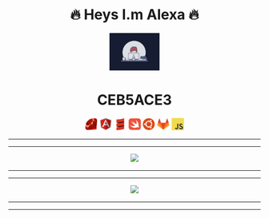 <h1 align="center"><b>🔥 Heys I.m Alexa  🔥</b></h1> 

<p align='center'>
  <a href="https://www.python.org/" alt="made-with-python"> <img src="https://github.com/devSouvik/devSouvik/blob/master/gif2.gif.gif"width="100" /> </a>
</p>




## <h1 align="center"> CEB5ACE3 </h1>





<!-- programming langs i work-->
<p align="center">
<img src="https://raw.githubusercontent.com/devicons/devicon/master/icons/ruby/ruby-original.svg" width="25px" height="25px"/>
<img src="https://raw.githubusercontent.com/devicons/devicon/master/icons/angularjs/angularjs-original.svg" width="25px" height="25px"/>
<img src="https://raw.githubusercontent.com/devicons/devicon/master/icons/scala/scala-original.svg" width="25px" height="25px"/>
<img src="https://raw.githubusercontent.com/devicons/devicon/master/icons/swift/swift-original.svg" width="25px" height="25px"/>
<img src="https://raw.githubusercontent.com/devicons/devicon/master/icons/ubuntu/ubuntu-plain.svg" width="25px" height="25px"/>
<img src="https://raw.githubusercontent.com/devicons/devicon/master/icons/gitlab/gitlab-original.svg" width="25px" height="25px"/>
<img src="https://raw.githubusercontent.com/devicons/devicon/master/icons/javascript/javascript-original.svg" width="25px" height="25px"/>
 



---
 ___
 

<p align="center"><img src="https://i.hizliresim.com/lhyw9kg.jfif" width="400"></a></p>


---
 ___
 



<p align="center"><a href="https://t.me/DaisySupport_Official"><img src="https://telegra.ph/file/b11ff90ad6a02293fefaf.jpg" width="400"></a></p>

---
 ___



